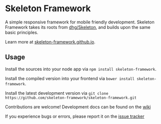 # Skeleton Framework
A simple responsive framework for mobile friendly development. 
Skeleton Framework takes its roots from [dhg/Skeleton](https://github.com/dhg/Skeleton), and builds upon the same basic principles.

Learn more at [skeleton-framework.github.io](http://skeleton-framework.github.io/).

## Usage
Install the sources into your node app via `npm install skeleton-framework`.

Install the compiled version into your frontend via `bower install skeleton-framework`.

Install the latest development version via `git clone https://github.com/skeleton-framework/skeleton-framework.git`

Contributions are welcome! Development docs can be found on the [wiki](https://github.com/skeleton-framework/skeleton-framework/wiki/Skeleton-Framework-Development)

If you experience bugs or errors, please report it on the [issue tracker](https://github.com/skeleton-framework/skeleton-framework/issues)

